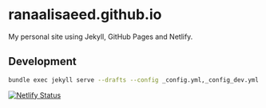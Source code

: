 # ranaalisaeed.github.io

My personal site using Jekyll, GitHub Pages and Netlify.

## Development

```bash
bundle exec jekyll serve --drafts --config _config.yml,_config_dev.yml --open-url
```

[![Netlify Status](https://api.netlify.com/api/v1/badges/3611d981-a92f-4983-987c-468139fd3fb0/deploy-status)](https://app.netlify.com/sites/ranaalisaeed/deploys)
